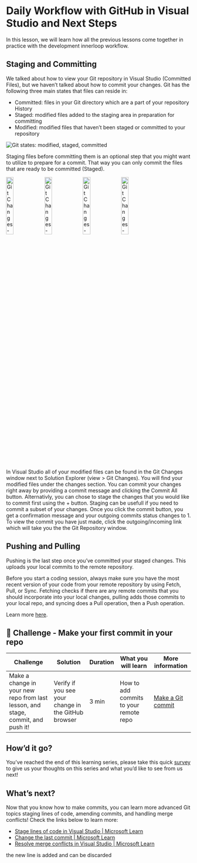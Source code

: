 ﻿# Daily Workflow with GitHub in Visual Studio and Next Steps 
In this lesson, we will learn how all the previous lessons come together in practice with the development innerloop workflow.

## Staging and Committing 
We talked about how to view your Git repository in Visual Studio (Committed Files), but we haven’t talked about how to commit your changes. Git has the following three main states that files can reside in:
*	Committed: files in your Git directory which are a part of your repository History
*	Staged: modified files added to the staging area in preparation for committing
*	Modified: modified files that haven’t been staged or committed to your repository

![Git states: modified, staged, committed](images/git-states.png)

Staging files before committing them is an optional step that you might want to utilize to prepare for a commit. That way you can only commit the files that are ready to be committed (Staged).

<div>
<img src="images/git-changes-modified.png" alt="Git Changes - modified" width="20%"/>
<img src="images/git-changes-staged.png" alt="Git Changes - staged" width="20%"/>
<img src="images/git-changes-commit-message.png" alt="Git Changes - commit message" width="20%"/>
<img src="images/git-changes-committed.png" alt="Git Changes - committed" width="20%"/>
</div>    

In Visual Studio all of your modified files can be found in the Git Changes window next to Solution Explorer (view > Git Changes). You will find your modified files under the changes section. You can commit your changes right away by providing a commit message and clicking the Commit All button. Alternativly, you can chose to stage the changes that you would like to commit first using the + button. Staging can be usefull if you need to commit a subset of your changes. Once you click the commit button, you get a confirmation message and your outgoing commits status changes to 1. To view the commit you have just made, click the outgoing/incoming link which will take you the the Git Repository window. 

## Pushing and Pulling
Pushing is the last step once you’ve committed your staged changes. This uploads your local commits to the remote repository.

Before you start a coding session, always make sure you have the most recent version of your code from your remote repository by using Fetch, Pull, or Sync. Fetching checks if there are any remote commits that you should incorporate into your local changes, pulling adds those commits to your local repo, and syncing does a Pull operation, then a Push operation.

Learn more [here](https://aka.ms/vsgitlearn-1-git-fetch).

## 🚨 Challenge - Make your first commit in your repo

| Challenge  | Solution   | Duration   | What you will learn | More information |
| ------------------------------- | ------------------------------- | ----------- |  -------------------------------------- | --------------- |
| Make a change in your new repo from last lesson, and stage, commit, and push it!	| Verify if you see your change in the GitHub  browser| 3 min |  How to add commits to your remote repo | [Make a Git commit](https://aka.ms/vsgitlearn-1-make-commit) |

## How’d it go?
You’ve reached the end of this learning series, please take this quick [survey](https://aka.ms/vsgitlearn-1-survey) to give us your thoughts on this series and what you’d like to see from us next!

## What’s next?
Now that you know how to make commits, you can learn more advanced Git topics staging lines of code,  amending commits, and handling merge conflicts! Check the links below to learn more:
*	[Stage lines of code in Visual Studio | Microsoft Learn](https://aka.ms/vsgitlearn-1-line-stage)
*	[Change the last commit | Microsoft Learn](https://aka.ms/vsgitlearn-1-amend)
*	[Resolve merge conflicts in Visual Studio | Microsoft Learn](https://aka.ms/vsgitlearn-1-resolve-conflicts)

the new line is added and can be discarded

